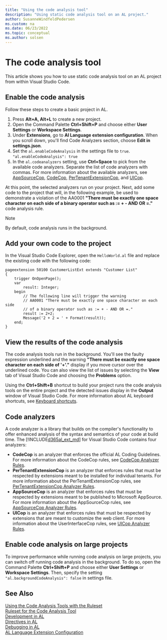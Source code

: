 ```yaml
---
title: "Using the code analysis tool"
description: "Using static code analysis tool on an AL project."
author: SusanneWindfeldPedersen
ms.custom: na
ms.date: 06/23/2022
ms.topic: conceptual
ms.author: solsen
---
```


# The code analysis tool

This article shows you how to use static code analysis tool on an AL project from within Visual Studio Code.

## Enable the code analysis

Follow these steps to create a basic project in AL. 

1. Press **Alt+A, Alt+L** to create a new project.
2. Open the Command Palette **Ctrl+Shift+P** and choose either **User Settings** or **Workspace Settings**.
3. Under **Extensions**, go to **Al Language extension configuration**. When you scroll down, you'll find Code Analyzers section, choose **Edit in settings.json**.
4. Set the `al.enableCodeAnalysis` in the settings file to `true`. <br> `"al.enableCodeAnalysis": true`
5. In the `al.codeanalyzers` setting, use **Ctrl+Space** to pick from the available code analyzers. Separate the list of code analyzers with commas. For more information about the available analyzers, see [AppSourceCop](analyzers/appsourcecop.md), [CodeCop](analyzers/codecop.md), [PerTenantExtensionCop](analyzers/pertenantextensioncop.md), and [UICop](analyzers/uicop.md).

At this point, the selected analyzers run on your project. Next, add some code to the project that will, in the following example, be used to demonstrate a violation of the AA0001 **"There must be exactly one space character on each side of a binary operator such as := + - AND OR =."** code analysis rule. 

> [!NOTE]  
> By default, code analysis runs in the background.

## Add your own code to the project

In the Visual Studio Code Explorer, open the `HelloWorld.al` file and replace the existing code with the following code:

```AL
pageextension 50100 CustomerListExt extends "Customer List"
{
    trigger OnOpenPage();
    var
        result: Integer;
    begin        
        // The following line will trigger the warning
        // AA0001 "There must be exactly one space character on each side 
        // of a binary operator such as := + - AND OR =." 
        result := 2+2; 
        Message('2 + 2 = ' + Format(result));
    end;
}
```

## View the results of the code analysis

The code analysis tools run in the background. You'll see the faulty expression underlined and the warning **"There must be exactly one space character on each side of '+'."** display if you move cursor over the underlined code.
You can also view the list of issues by selecting the **View** tab of Visual Studio Code and choosing the **Problems** option.

Using the **Ctrl+Shift+B** shortcut to build your project runs the code analysis tools on the entire project and the detected issues display in the **Output** window of Visual Studio Code. For more information about AL keyboard shortcuts, see [Keyboard shortcuts](devenv-keyboard-shortcuts.md).

## Code analyzers

A code analyzer is a library that builds on the compiler's functionality to offer enhanced analysis of the syntax and semantics of your code at build time.
The [!INCLUDE[d365al_ext_md](../includes/d365al_ext_md.md)] for Visual Studio Code contains four analyzers:

- **CodeCop** is an analyzer that enforces the official AL Coding Guidelines. For more information about the CodeCop rules, see [CodeCop Analyzer Rules](analyzers/codecop.md).
- **PerTenantExtensionCop** is an analyzer that enforces rules that must be respected by extensions meant to be installed for individual tenants. For more information about the PerTenantExtensionCop rules, see [PerTenantExtensionCop Analyzer Rules](analyzers/pertenantextensioncop.md).
- **AppSourceCop** is an analyzer that enforces rules that must be respected by extensions meant to be published to Microsoft AppSource. For more information about the AppSourceCop rules, see [AppSourceCop Analyzer Rules](analyzers/appsourcecop.md).
- **UICop** is an analyzer that enforces rules that must be respected by extensions that are meant to customize the web client. For more information about the UserInterfaceCop rules, see [UICop Analyzer Rules](analyzers/uicop.md).

## <a  name="largeprojects"></a>Enable code analysis on large projects

To improve performance while running code analysis on large projects, you can switch off running code analysis in the background. To do so, open the Command Palette **Ctrl+Shift+P** and choose either **User Settings** or **Workspace Settings**. Then, specify the setting `"al.backgroundCodeAnalysis": false` in settings file.
  
## See Also

[Using the Code Analysis Tools with the Ruleset](devenv-using-code-analysis-tool-with-rule-set.md)  
[Ruleset for the Code Analysis Tool](devenv-rule-set-syntax-for-code-analysis-tools.md)  
[Development in AL](devenv-dev-overview.md)  
[Directives in AL](directives/devenv-directives-in-al.md)  
[Debugging in AL](devenv-debugging.md)  
[AL Language Extension Configuration](devenv-al-extension-configuration.md)  

